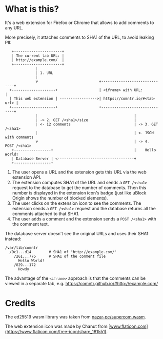 # What is this?

It's a web extension for Firefox or Chrome that allows to add comments to any URL.

More precisely, it attaches comments to SHA1 of the URL, to avoid leaking PII:

```
   +----------------------+
   | The current tab URL: |
   | http://example.com/  |
   +----------------------+
              |
              | 1. URL
              |
              v                            +------------------------------+
  +--------------------+                   | <iframe> with URL:           |
  | This web extension | ----------------->| https://comntr.io/#<tab-url> |
  +--------------------+                   +------------------------------+
              |                                            |
              | -> 2. GET /<sha1>/size                     |
              | <- 12 comments                             | -> 3. GET /<sha1>
              |                                            | <- JSON with comments
              v                                            | -> 4. POST /<sha1>
   +-----------------+                                     |    Hello World!
   | Database Server | <-----------------------------------+
   +-----------------+
```

1. The user opens a URL and the extension gets this URL via the web extension API.
2. The extension computes SHA1 of the URL and sends a `GET /<sha1>` request to the database to get the number of comments. Then this number is displayed in the extension icon's badge (just like uBlock Origin shows the number of blocked elements).
3. The user clicks on the extension icon to see the comments. The extension sends a `GET /<sha1>` request and the database returns all the comments attached to that SHA1.
4. The user adds a comment and the extension  sends a `POST /<sha1>` with the comment text.

The database server doesn't see the original URLs and uses their SHA1 instead:

```
/var/lib/comntr
  /9c1...d14        # SHA1 of "http://example.com/"
    /261...776      # SHA1 of the comment file
      Hello World!
    /829...172
      Howdy
```

The advantage of the `<iframe>` approach is that the comments can be viewed in a separate tab, e.g. https://comntr.github.io/#http://example.com/ 

# Credits

The ed25519 wasm library was taken from [nazar-pc/supercom.wasm](https://github.com/nazar-pc/supercop.wasm).

The web extension icon was made by Chanut from [www.flaticon.com](https://www.flaticon.com/free-icon/share_181551).
